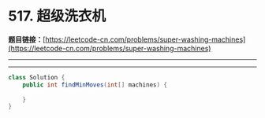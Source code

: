# 517. 超级洗衣机

**题目链接：**[https://leetcode-cn.com/problems/super-washing-machines](https://leetcode-cn.com/problems/super-washing-machines)

---

<Cards card="leetcode_517_super-washing-machines"></Cards>

---

```java
class Solution {
    public int findMinMoves(int[] machines) {
        
    }
}
```